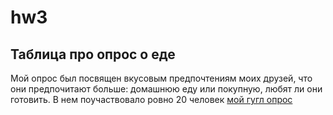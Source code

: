 # hw3
## Таблица про опрос о еде 
Мой опрос был посвящен вкусовым предпочтениям моих друзей, что они предпочитают больше: домашнюю еду или покупную, любят ли они готовить.
В нем поучаствовало ровно 20 человек 
[мой гугл опрос](https://docs.google.com/forms/d/e/1FAIpQLSd52ooWB56d-yp2FO95dIRcLC_D6ipxNEGeyao-kselkbu43g/viewform?usp=sf_link)
